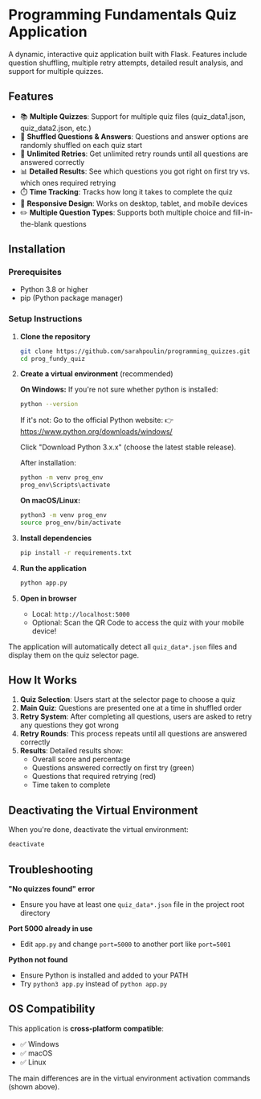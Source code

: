 # Programming Fundamentals Quiz Application

A dynamic, interactive quiz application built with Flask. Features include question shuffling, multiple retry attempts, detailed result analysis, and support for multiple quizzes.

## Features

- 📚 **Multiple Quizzes**: Support for multiple quiz files (quiz_data1.json, quiz_data2.json, etc.)
- 🔀 **Shuffled Questions & Answers**: Questions and answer options are randomly shuffled on each quiz start
- 🔄 **Unlimited Retries**: Get unlimited retry rounds until all questions are answered correctly
- 📊 **Detailed Results**: See which questions you got right on first try vs. which ones required retrying
- ⏱️ **Time Tracking**: Tracks how long it takes to complete the quiz
- 📱 **Responsive Design**: Works on desktop, tablet, and mobile devices
- ✏️ **Multiple Question Types**: Supports both multiple choice and fill-in-the-blank questions

## Installation

### Prerequisites

- Python 3.8 or higher
- pip (Python package manager)

### Setup Instructions

1. **Clone the repository**
   ```bash
   git clone https://github.com/sarahpoulin/programming_quizzes.git
   cd prog_fundy_quiz
   ```

2. **Create a virtual environment** (recommended)
   
   **On Windows:**
   If you're not sure whether python is installed:
   ```bash
   python --version
   ```
   
   If it's not:
   Go to the official Python website:
    👉 https://www.python.org/downloads/windows/

    Click "Download Python 3.x.x" (choose the latest stable release).
    
    After installation:
   
   ```bash
   python -m venv prog_env
   prog_env\Scripts\activate
   ```
   
   **On macOS/Linux:**
   ```bash
   python3 -m venv prog_env
   source prog_env/bin/activate
   ```

3. **Install dependencies**
   ```bash
   pip install -r requirements.txt
   ```

4. **Run the application**
   ```bash
   python app.py
   ```

5. **Open in browser**
   - Local: `http://localhost:5000`
   - Optional: Scan the QR Code to access the quiz with your mobile device!

The application will automatically detect all `quiz_data*.json` files and display them on the quiz selector page.

## How It Works

1. **Quiz Selection**: Users start at the selector page to choose a quiz
2. **Main Quiz**: Questions are presented one at a time in shuffled order
3. **Retry System**: After completing all questions, users are asked to retry any questions they got wrong
4. **Retry Rounds**: This process repeats until all questions are answered correctly
5. **Results**: Detailed results show:
   - Overall score and percentage
   - Questions answered correctly on first try (green)
   - Questions that required retrying (red)
   - Time taken to complete

## Deactivating the Virtual Environment

When you're done, deactivate the virtual environment:

```bash
deactivate
```

## Troubleshooting

**"No quizzes found" error**
- Ensure you have at least one `quiz_data*.json` file in the project root directory

**Port 5000 already in use**
- Edit `app.py` and change `port=5000` to another port like `port=5001`

**Python not found**
- Ensure Python is installed and added to your PATH
- Try `python3 app.py` instead of `python app.py`

## OS Compatibility

This application is **cross-platform compatible**:
- ✅ Windows
- ✅ macOS
- ✅ Linux

The main differences are in the virtual environment activation commands (shown above).
